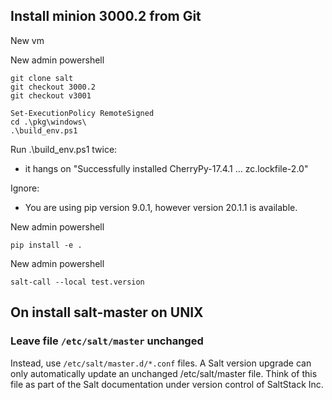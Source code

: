 
## Install minion 3000.2 from Git

New vm

New admin powershell

    git clone salt
    git checkout 3000.2
    git checkout v3001

    Set-ExecutionPolicy RemoteSigned
    cd .\pkg\windows\
    .\build_env.ps1

Run .\build_env.ps1 twice:
- it hangs on "Successfully installed CherryPy-17.4.1 ... zc.lockfile-2.0"

Ignore:
- You are using pip version 9.0.1, however version 20.1.1 is available.

New admin powershell

    pip install -e .
    

New admin powershell

    salt-call --local test.version

## On install salt-master on UNIX 

### Leave file `/etc/salt/master` unchanged

Instead, use `/etc/salt/master.d/*.conf` files. A Salt version upgrade can only automatically update an unchanged /etc/salt/master file. Think of this file as part of the Salt documentation under version control of SaltStack Inc.

